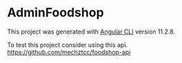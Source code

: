 # AdminFoodshop

This project was generated with [Angular CLI](https://github.com/angular/angular-cli) version 11.2.8.

To test this project consider using this api.
https://github.com/mechztcc/foodshop-api
